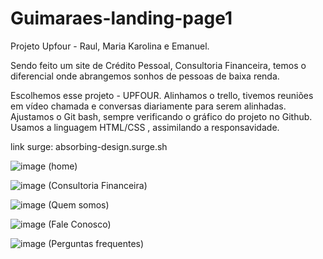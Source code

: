 # Guimaraes-landing-page1

Projeto Upfour - Raul, Maria Karolina e Emanuel.

Sendo feito um site de Crédito Pessoal, Consultoria Financeira, temos o diferencial onde abrangemos sonhos de pessoas de baixa renda.

Escolhemos esse projeto - UPFOUR.
Alinhamos o trello, tivemos reuniões em vídeo chamada e conversas diariamente para serem alinhadas.
Ajustamos o Git bash, sempre verificando o gráfico do projeto no Github.
Usamos a linguagem HTML/CSS , assimilando a responsavidade.

link surge: absorbing-design.surge.sh



![image](https://user-images.githubusercontent.com/88107710/150709796-b9551cfd-ba49-4065-9bd1-0a2998cc38a7.png) (home)

![image](https://user-images.githubusercontent.com/88107710/150709948-617f7cfb-06f2-4b58-9cf1-ac6c367f5760.png) (Consultoria Financeira)

![image](https://user-images.githubusercontent.com/88107710/150710367-a963e7b4-de54-4c68-b042-2c4a4c68878b.png) (Quem somos)

![image](https://user-images.githubusercontent.com/88107710/150710409-275dc370-a0de-490c-9ee3-53a5fdcfd096.png) (Fale Conosco)

![image](https://user-images.githubusercontent.com/88107710/150710489-04a5942d-6a4c-47d6-89af-29f520fb4291.png) (Perguntas frequentes)





